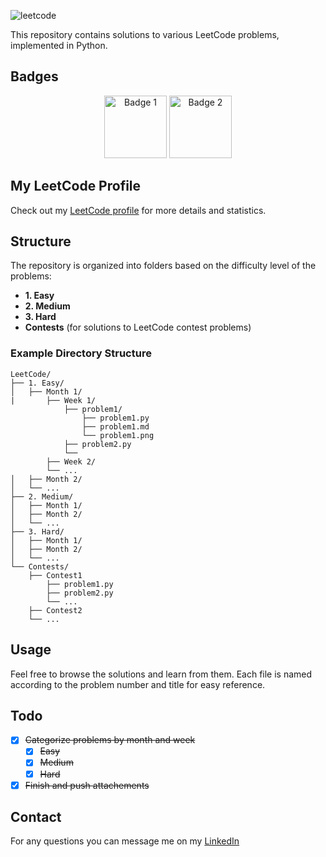 ![leetcode](https://leetcode.com/static/images/LeetCode_Sharing.png)

This repository contains solutions to various LeetCode problems, implemented in Python.

## Badges
<p align="center">
  <img src="https://i.imgur.com/rd8F0yV.gif" alt="Badge 1" width="100"/>
  <img src="https://i.imgur.com/HRiF5xa.gif" alt="Badge 2" width="100"/>
</p>

## My LeetCode Profile
Check out my [LeetCode profile](https://leetcode.com/u/elkhaligy/) for more details and statistics.

## Structure
The repository is organized into folders based on the difficulty level of the problems:
- **1. Easy**
- **2. Medium**
- **3. Hard**
- **Contests** (for solutions to LeetCode contest problems)

### Example Directory Structure
```
LeetCode/
├── 1. Easy/
│   ├── Month 1/
|       ├── Week 1/
            ├── problem1/
                ├── problem1.py
                ├── problem1.md
                └── problem1.png
            ├── problem2.py
            └──
        ├── Week 2/
        └── ...
│   ├── Month 2/
│   └── ...
├── 2. Medium/
│   ├── Month 1/
│   ├── Month 2/
│   └── ...
├── 3. Hard/
│   ├── Month 1/
│   ├── Month 2/
│   └── ...
└── Contests/
    ├── Contest1
        ├── problem1.py
        ├── problem2.py
        └── ...
    ├── Contest2
    └── ...
```

## Usage
Feel free to browse the solutions and learn from them. Each file is named according to the problem number and title for easy reference.



## Todo
- [x] ~~Categorize problems by month and week~~
  - [x] ~~Easy~~
  - [x] ~~Medium~~
  - [x] ~~Hard~~ 
- [x] ~~Finish and push attachements~~

## Contact
For any questions you can message me on my [LinkedIn](https://www.linkedin.com/in/shehabelkhaligy/)

